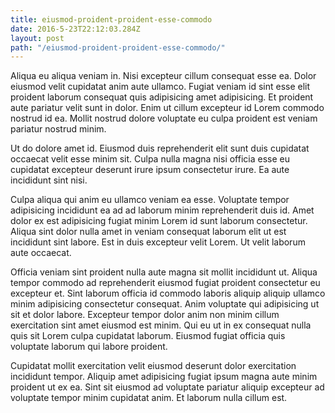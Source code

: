 ```yaml
---
title: eiusmod-proident-proident-esse-commodo
date: 2016-5-23T22:12:03.284Z
layout: post
path: "/eiusmod-proident-proident-esse-commodo/"
---
```


Aliqua eu aliqua veniam in. Nisi excepteur cillum consequat esse ea. Dolor eiusmod velit cupidatat anim aute ullamco. Fugiat veniam id sint esse elit proident laborum consequat quis adipisicing amet adipisicing. Et proident aute pariatur velit sunt in dolor. Enim ut cillum excepteur id Lorem commodo nostrud id ea. Mollit nostrud dolore voluptate eu culpa proident est veniam pariatur nostrud minim.

Ut do dolore amet id. Eiusmod duis reprehenderit elit sunt duis cupidatat occaecat velit esse minim sit. Culpa nulla magna nisi officia esse eu cupidatat excepteur deserunt irure ipsum consectetur irure. Ea aute incididunt sint nisi.

Culpa aliqua qui anim eu ullamco veniam ea esse. Voluptate tempor adipisicing incididunt ea ad ad laborum minim reprehenderit duis id. Amet dolor ex est adipisicing fugiat minim Lorem id sunt laborum consectetur. Aliqua sint dolor nulla amet in veniam consequat laborum elit ut est incididunt sint labore. Est in duis excepteur velit Lorem. Ut velit laborum aute occaecat.

Officia veniam sint proident nulla aute magna sit mollit incididunt ut. Aliqua tempor commodo ad reprehenderit eiusmod fugiat proident consectetur eu excepteur et. Sint laborum officia id commodo laboris aliquip aliquip ullamco minim adipisicing consectetur consequat. Anim voluptate qui adipisicing ut sit et dolor labore. Excepteur tempor dolor anim non minim cillum exercitation sint amet eiusmod est minim. Qui eu ut in ex consequat nulla quis sit Lorem culpa cupidatat laborum. Eiusmod fugiat officia quis voluptate laborum qui labore proident.

Cupidatat mollit exercitation velit eiusmod deserunt dolor exercitation incididunt tempor. Aliquip amet adipisicing fugiat ipsum magna aute minim proident ut ex ea. Sint sit eiusmod ad voluptate pariatur aliquip excepteur ad voluptate tempor minim cupidatat anim. Et laborum nulla cillum est.